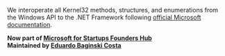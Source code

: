 We interoperate all Kernel32 methods, structures, and enumerations from the Windows API to the .NET Framework following [official Microsoft documentation](https://learn.microsoft.com/en-us/windows/console/console-reference).

**Now part of [Microsoft for Startups Founders Hub](https://www.microsoft.com/en-us/startups)**  
**Maintained by [Eduardo Baginski Costa](https://github.com/eduardobaginskicosta)**
